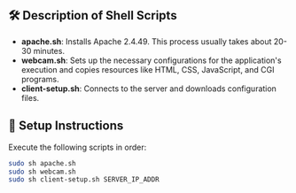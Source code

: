 ## 🛠️ Description of Shell Scripts
- **apache.sh**: Installs Apache 2.4.49. This process usually takes about 20-30 minutes.
- **webcam.sh**: Sets up the necessary configurations for the application's execution and copies resources like HTML, CSS, JavaScript, and CGI programs.
- **client-setup.sh**: Connects to the server and downloads configuration files.

## 🚀 Setup Instructions
Execute the following scripts in order:
   ```sh
   sudo sh apache.sh
   sudo sh webcam.sh
   sudo sh client-setup.sh SERVER_IP_ADDR
